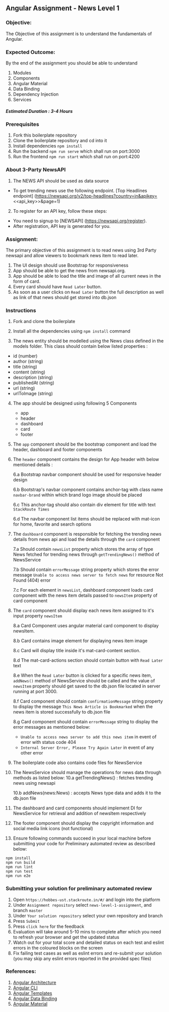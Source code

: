 ## Angular Assignment - News Level 1
	
### Objective:
	
The Objective of this assignment is to understand the fundamentals of Angular.	
	
### Expected Outcome:	
	
By the end of the assignment you should be able to understand	
	
1.  Modules  
2.  Components	
3.  Angular Material  
4.  Data Binding	
5.  Dependency Injection	
6.  Services  

##### Estimated Duration : 3-4 Hours

### Prerequisites

1. Fork this boilerplate repository  
2. Clone the boilerplate repository and cd into it  
3. Install dependencies `npm install`  
4. Run the backend `npm run serve`  which shall run on port:3000  
5. Run the frontend `npm run start` which shall run on port:4200  

### About 3-Party NewsAPI
	
1. The NEWS API should be used as data source
- To get trending news use the following endpoint. [Top Headlines endpoint]
(https://newsapi.org/v2/top-headlines?country=in&apikey=<<api_key>>&page=1)
2. To register for an API key, follow these steps:
- You need to signup to [NEWSAPI] (https://newsapi.org/register).
- After registration, API key is generated for you.

### Assignment:	

The primary objective of this assignment is to read news using 3rd Party newsapi and allow viewers to bookmark news item to read later.

1. The UI design should use Bootstrap for responsiveness
2. App should be able to get the news from newsapi.org.
3. App should be able to load the title and image of all current news in the form of card.
4. Every card should have `Read Later` button.
5. As soon as a user clicks on `Read Later` button the full description as well as link of that news should get stored into db.json

### Instructions

1. Fork and clone the boilerplate

2. Install all the dependencies using `npm install` command

3. The news entity should be modelled using the News class defined in the models folder. This class should contain below listed properties :
- id (number)
- author (string)
- title (string)
- content (string)
- description (string) 
- publishedAt (string)
- url (string)
- urlToImage (string)

4. The app should be designed using following 5 Components
	- app
	- header
	- dashboard
	- card
    - footer

5. The `app` component should be the bootstrap component and load the header, dashboard and footer components

6. The `header` component contains the design for App header with below mentioned details :

	6.a Bootstrap navbar component should be used for responsive header design
	
	6.b Bootstrap's navbar component contains anchor-tag with class name `navbar-brand` within which brand logo image should be placed
	
	6.c This anchor-tag should also contain div element for title with text `StackRoute Times`
	
	6.d The navbar component list items should be replaced with mat-icon for home, favorite and search options

7. The `dashboard` component is responsible for fetching the trending news details from news api and load the details through the `card` component

	7.a Should contain `newsList` property which stores the array of type News fetched for trending news through `getTrendingNews()` method of NewsService

	7.b Should contain `errorMessage` string property which stores the error message `Unable to access news server to fetch news` for resource Not Found (404) error
	
	7.c For each element in `newsList`, dashboard component loads card component with the news item details passed to `newsItem` property of card component

8. The `card` component should display each news item assigned to it's input property `newsItem`

	8.a Card Component uses angular material card component to display newsItem.

	8.b Card contains image element for displaying news item image

	8.c Card will display title inside it's mat-card-content section.

	8.d The mat-card-actions section should contain button with `Read Later` text

	8.e When the `Read Later` button is clicked for a specific news item, `addNews()` method of NewsService should be called and the value of `newsItem` property should get saved to the db.json file located in server running at port 3000.

	8.f Card component should contain `confirmationMessage` string property to display the message `This News Article is Bookmarked` when the news item is stored successfully to db.json file

	8.g Card component should contain `errorMessage` string to display the error messages as mentioned below:
	- `Unable to access news server to add this news item` in event of error with status code 404
	- `Internal Server Error, Please Try Again Later` in event of any other error

9. The boilerplate code also contains code files for NewsService
10. The NewsService should manage the operations for news data through methods as listed below:
	10.a getTrendingNews() : fetches trending news using newsapi

	10.b addNews(news:News) : accepts News type data and adds it to the db.json file

11. The dashboard and card components should implement DI for NewsService for retrieval and addition of newsItem respectively

12. The footer component should display the copyright information and social media link icons (not functional) 

13. Ensure following commands succeed in your local machine before submitting your code for Preliminary automated review as described below:

```
npm install
npm run build
npm run lint
npm run test
npm run e2e
```

### Submitting your solution for preliminary automated review  
1. Open `https://hobbes-ust.stackroute.in/#/` and login into the platform  
2. Under `Assignment repository` select `news-level-1-assignment`, and branch `master`
3. Under `Your solution repository` select your own repository and branch
4. Press `Submit`
5. Press `click here` for the feedback
6. Evaluation will take around 5-10 mins to complete after which you need to refresh your browser and get the updated status
7. Watch out for your total score and detailed status on each test and eslint errors in the coloured blocks on the screen  
8. Fix failing test cases as well as eslint errors and re-submit your solution (you may skip any eslint errors reported in the provided spec files)  

### References:
	
1. [Angular Architecture](https://angular.io/guide/architecture)
2. [Angular CLI](https://cli.angular.io/)	
3. [Angular Templates](https://angular.io/guide/architecture#templates)	
4. [Angular Data Binding](https://angular.io/guide/architecture#data-binding)
5. [Angular Material](https://material.angular.io)